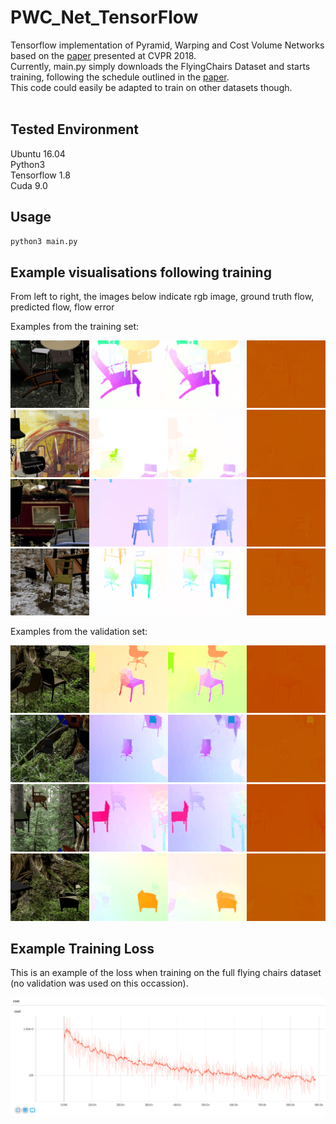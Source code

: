 # PWC_Net_TensorFlow

Tensorflow implementation of Pyramid, Warping and Cost Volume Networks based on the [paper](https://arxiv.org/abs/1709.02371) presented at CVPR 2018.<br />
Currently, main.py simply downloads the FlyingChairs Dataset and starts training, following the schedule outlined in the [paper](https://arxiv.org/abs/1709.02371).<br />
This code could easily be adapted to train on other datasets though.<br /><br />

## Tested Environment

Ubuntu 16.04<br />
Python3<br />
Tensorflow 1.8<br />
Cuda 9.0<br />

## Usage

```python
python3 main.py
```

## Example visualisations following training

From left to right, the images below indicate rgb image, ground truth flow, predicted flow, flow error<br />

Examples from the training set:<br />

![Example Training Flow Result 1](readme_images/example_training_flow1.gif)<br />
![Example Training Flow Result 2](readme_images/example_training_flow2.gif)<br />
![Example Training Flow Result 3](readme_images/example_training_flow3.gif)<br />
![Example Training Flow Result 4](readme_images/example_training_flow4.gif)<br />

Examples from the validation set:<br />

![Example Validation Flow Result 1](readme_images/example_validation_flow1.gif)<br />
![Example Validation Flow Result 2](readme_images/example_validation_flow2.gif)<br />
![Example Validation Flow Result 3](readme_images/example_validation_flow3.gif)<br />
![Example Validation Flow Result 4](readme_images/example_validation_flow4.gif)<br />

## Example Training Loss

This is an example of the loss when training on the full flying chairs dataset (no validation was used on this occassion).<br />

![Example Loss](readme_images/example_loss.png)<br />
